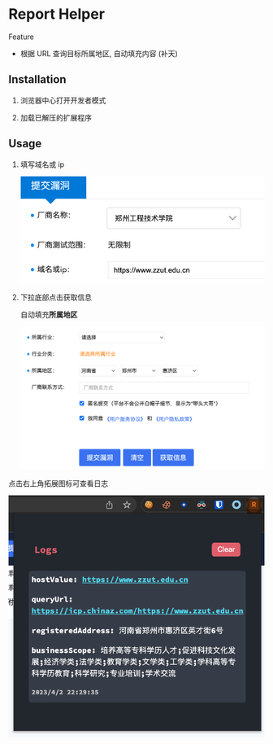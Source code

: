 # Report Helper

Feature
- 根据 URL 查询目标所属地区, 自动填充内容 (补天)

## Installation

1. 浏览器中心打开开发者模式

2. 加载已解压的扩展程序

## Usage

1. 填写域名或 ip

    ![](assets/1.png)

2. 下拉底部点击获取信息

    自动填充**所属地区**

    ![](assets/2.png)

点击右上角拓展图标可查看日志

![](assets/3.png)
